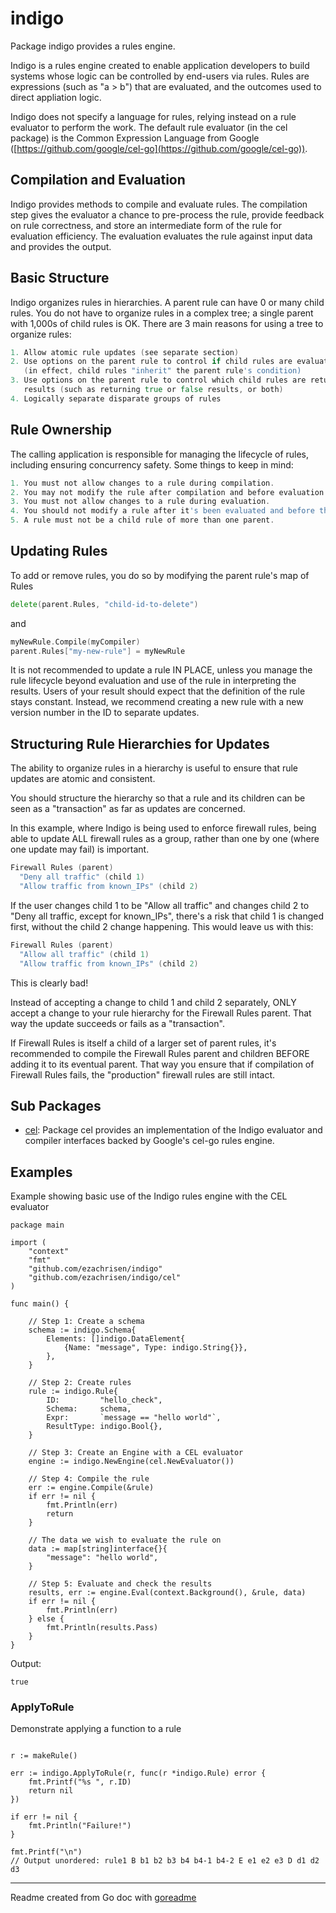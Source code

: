 # indigo

Package indigo provides a rules engine.

Indigo is a rules engine created to enable application developers to build systems whose logic
can be controlled by end-users via rules.
Rules are expressions (such as "a > b") that are evaluated, and the outcomes used to direct appliation logic.

Indigo does not specify a language for rules, relying instead on a rule evaluator to perform the work.
The default rule evaluator (in the cel package) is the Common Expression Language from Google
([https://github.com/google/cel-go](https://github.com/google/cel-go)).

## Compilation and Evaluation

Indigo provides methods to compile and evaluate rules. The compilation step gives
the evaluator a chance to pre-process the rule, provide feedback on rule correctness, and store an intermediate form
of the rule for evaluation efficiency. The evaluation evaluates the rule against
input data and provides the output.

## Basic Structure

Indigo organizes rules in hierarchies. A parent rule can have 0 or many child
rules. You do not have to organize rules in a complex tree; a single parent with 1,000s of child rules is OK.
There are 3 main reasons for using a tree to organize rules:

```go
1. Allow atomic rule updates (see separate section)
2. Use options on the parent rule to control if child rules are evaluated
   (in effect, child rules "inherit" the parent rule's condition)
3. Use options on the parent rule to control which child rules are returned as
   results (such as returning true or false results, or both)
4. Logically separate disparate groups of rules
```

## Rule Ownership

The calling application is responsible for managing the lifecycle of rules, including ensuring
concurrency safety. Some things to keep in mind:

```go
1. You must not allow changes to a rule during compilation.
2. You may not modify the rule after compilation and before evaluation.
3. You must not allow changes to a rule during evaluation.
4. You should not modify a rule after it's been evaluated and before the results have been consumed.
5. A rule must not be a child rule of more than one parent.
```

## Updating Rules

To add or remove rules, you do so by modifying the parent rule's map of Rules

```go
delete(parent.Rules, "child-id-to-delete")
```

and

```go
myNewRule.Compile(myCompiler)
parent.Rules["my-new-rule"] = myNewRule
```

It is not recommended to update a rule IN PLACE, unless you
manage the rule lifecycle beyond evaluation and use of the rule in interpreting
the results. Users of your result should expect that the definition of the rule stays constant.
Instead, we recommend creating a new rule with a new version number in the ID to separate updates.

## Structuring Rule Hierarchies for Updates

The ability to organize rules in a hierarchy is useful to ensure that rule updates are atomic and consistent.

You should structure the hierarchy so that a rule and its children can be seen as a
"transaction" as far as updates are concerned.

In this example, where Indigo is being used to enforce firewall rules, being able
to update ALL firewall rules as a group, rather than one by one (where one update may fail)
is important.

```go
Firewall Rules (parent)
  "Deny all traffic" (child 1)
  "Allow traffic from known_IPs" (child 2)
```

If the user changes child 1 to be "Allow all traffic" and changes child 2 to "Deny all traffic,
except for known_IPs",
there's a risk that child 1 is changed first, without the child 2 change happening. This would leave us with this:

```go
Firewall Rules (parent)
  "Allow all traffic" (child 1)
  "Allow traffic from known_IPs" (child 2)
```

This is clearly bad!

Instead of accepting a change to child 1 and child 2 separately, ONLY accept a change to your rule hierarchy for the
Firewall Rules parent. That way the update succeeds or fails as a "transaction".

If Firewall Rules is itself a child of a larger set of parent rules, it's recommended to compile the Firewall Rules
parent and
children BEFORE adding it to its eventual parent. That way you ensure that if compilation of Firewall Rules fails,
the "production" firewall rules are still intact.

## Sub Packages

* [cel](./cel): Package cel provides an implementation of the Indigo evaluator and compiler interfaces backed by Google's cel-go rules engine.

## Examples

Example showing basic use of the Indigo rules engine
with the CEL evaluator

```golang
package main

import (
	"context"
	"fmt"
	"github.com/ezachrisen/indigo"
	"github.com/ezachrisen/indigo/cel"
)

func main() {

	// Step 1: Create a schema
	schema := indigo.Schema{
		Elements: []indigo.DataElement{
			{Name: "message", Type: indigo.String{}},
		},
	}

	// Step 2: Create rules
	rule := indigo.Rule{
		ID:         "hello_check",
		Schema:     schema,
		Expr:       `message == "hello world"`,
		ResultType: indigo.Bool{},
	}

	// Step 3: Create an Engine with a CEL evaluator
	engine := indigo.NewEngine(cel.NewEvaluator())

	// Step 4: Compile the rule
	err := engine.Compile(&rule)
	if err != nil {
		fmt.Println(err)
		return
	}

	// The data we wish to evaluate the rule on
	data := map[string]interface{}{
		"message": "hello world",
	}

	// Step 5: Evaluate and check the results
	results, err := engine.Eval(context.Background(), &rule, data)
	if err != nil {
		fmt.Println(err)
	} else {
		fmt.Println(results.Pass)
	}
}

```

 Output:

```
true
```

### ApplyToRule

Demonstrate applying a function to a rule

```golang

r := makeRule()

err := indigo.ApplyToRule(r, func(r *indigo.Rule) error {
    fmt.Printf("%s ", r.ID)
    return nil
})

if err != nil {
    fmt.Println("Failure!")
}

fmt.Printf("\n")
// Output unordered: rule1 B b1 b2 b3 b4 b4-1 b4-2 E e1 e2 e3 D d1 d2 d3

```

---
Readme created from Go doc with [goreadme](https://github.com/posener/goreadme)

